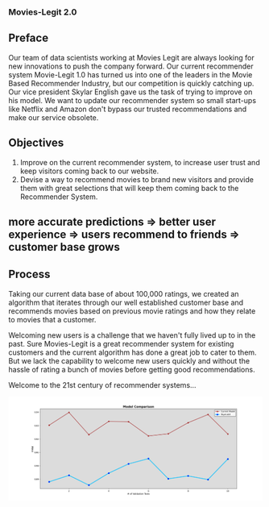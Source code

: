 ### Movies-Legit 2.0

## Preface 
Our team of data scientists working at Movies Legit are always looking for new innovations to push the company forward.
Our current recommender system Movie-Legit 1.0 has turned us into one of the leaders in the Movie Based Recommender Industry, but our competition is quickly catching up. 
Our vice president Skylar English gave us the task of trying to improve on his model. We want to update our recommender system so small start-ups like Netflix and Amazon don't bypass our trusted recommendations and make our service obsolete.

## Objectives

1)  Improve on the current recommender system, to increase user trust and keep visitors coming back to our website.
2)  Devise a way to recommend movies to brand new visitors and provide them with great selections that will keep them coming back to the Recommender System. 

## more accurate predictions => better user experience => users recommend to friends => customer base grows


## Process 

Taking our current data base of about 100,000 ratings, we created an algorithm that iterates through our well established customer base and recommends movies based on previous movie ratings and how they relate to movies that a customer.


Welcoming new users is a challenge that we haven't fully lived up to in the past. Sure Movies-Legit is a great recommender system for existing customers and the current algorithm has done a great job to cater to them. But we lack the capability to welcome new users quickly and without the hassle of rating a bunch of movies before getting good recommendations.  


Welcome to the 21st century of recommender systems... 

![alt text](https://github.com/kyle-black/Movie-Lens/blob/main/Model%20Comparison%20large.png)
